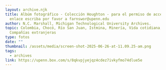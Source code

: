 ```yaml
---
layout: archive.njk
title: Albúm fotográfico - Colección Houghton - para el permiso de acceder al
  enlace escriba por favor a farnswor@upenn.edu
author: N.C. Marshall, Michigan Technological University Archives.
topic: Colombia, Chocó, Río San Juan, Istmina, Minería, Vida cotidiana,
  Compañías extranjeras
type: fotos
date: ""
thumbnail: /assets/media/screen-shot-2025-06-26-at-11.09.25-am.png
tags:
  - archives
link: https://upenn.box.com/s/8qkvpjyejqz4cdez7ivkyfmo74dlue5e
---
```

